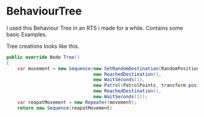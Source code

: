 # BehaviourTree
I used this Behaviour Tree in an RTS i made for a while.
Contains some basic Examples.

Tree creations looks like this.
```cs
public override Node Tree()
{
	var movement = new Sequence(new SetRandomDestination(RandomPositionRadius),
								new ReachedDestination(),
								new WaitSeconds(1),
								new Patrol(PatrolPoints, transform.position),
								new ReachedDestination(),
								new WaitSeconds(1));
	var reapatMovement = new Repeater(movement);
	return new Sequence(reapatMovement)
```